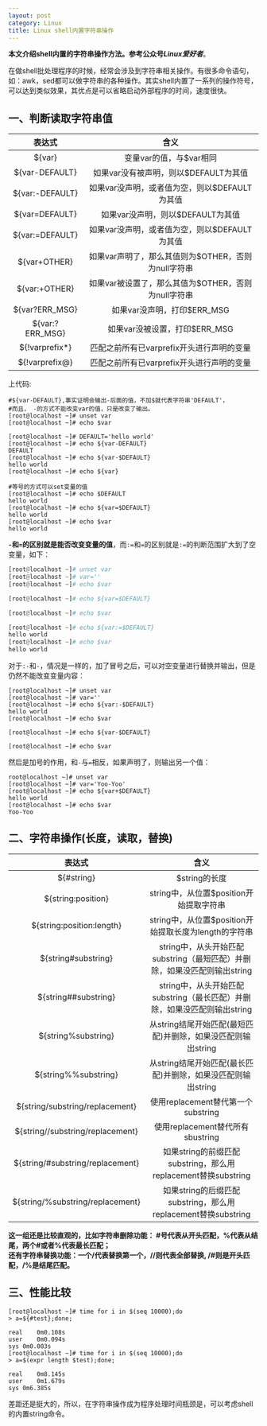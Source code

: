 ```yaml
---
layout: post
category: Linux
title: Linux shell内置字符串操作
---
```


**本文介绍shell内置的字符串操作方法。参考公众号*Linux爱好者***。  
  
在做shell批处理程序的时候，经常会涉及到字符串相关操作。有很多命令语句，如：awk，sed都可以做字符串的各种操作。其实shell内置了一系列的操作符号，可以达到类似效果，其优点是可以省略启动外部程序的时间，速度很快。  
## 一、判断读取字符串值

表达式|含义  
:---:|:---:  
${var}|变量var的值，与$var相同  
${var-DEFAULT}|如果var没有被声明，则以$DEFAULT为其值  
${var:-DEFAULT}|如果var没声明，或者值为空，则以$DEFAULT为其值  
${var=DEFAULT}|如果var没声明，则以$DEFAULT为其值  
${var:=DEFAULT}|如果var没声明，或者值为空，则以$DEFAULT为其值  
${var+OTHER}|如果var声明了，那么其值则为$OTHER，否则为null字符串  
${var:+OTHER}|如果var被设置了，那么其值为$OTHER，否则为null字符串  
${var?ERR_MSG}|如果var没声明，打印$ERR_MSG  
${var:?ERR_MSG}|如果var没被设置，打印$ERR_MSG  
${!varprefix*}|匹配之前所有已varprefix开头进行声明的变量  
${!varprefix@}|匹配之前所有已varprefix开头进行声明的变量  

上代码:  
```shell
#${var-DEFAULT},事实证明会输出-后面的值，不加$就代表字符串'DEFAULT'，
#而且， -的方式不能改变var的值，只是改变了输出。
[root@localhost ~]# unset var
[root@localhost ~]# echo $var

[root@localhost ~]# DEFAULT='hello world'
[root@localhost ~]# echo ${var-DEFAULT}
DEFAULT
[root@localhost ~]# echo ${var-$DEFAULT}
hello world
[root@localhost ~]# echo ${var}
```
```shell
#等号的方式可以set变量的值
[root@localhost ~]# echo $DEFAULT
hello world
[root@localhost ~]# echo ${var=$DEFAULT}
hello world
[root@localhost ~]# echo $var
hello world
```
**`-`和`=`的区别就是能否改变变量的值**，而`:=`和`=`的区别就是`:=`的判断范围扩大到了空变量，如下：
```python
[root@localhost ~]# unset var
[root@localhost ~]# var=''
[root@localhost ~]# echo $var

[root@localhost ~]# echo ${var=$DEFAULT}

[root@localhost ~]# echo $var

[root@localhost ~]# echo ${var:=$DEFAULT}
hello world
[root@localhost ~]# echo $var
hello world
```
对于`:-`和`-`，情况是一样的，加了冒号之后，可以对空变量进行替换并输出，但是仍然不能改变变量内容：
```shell
[root@localhost ~]# unset var
[root@localhost ~]# var=''
[root@localhost ~]# echo ${var:-$DEFAULT}
hello world
[root@localhost ~]# echo $var

[root@localhost ~]# echo ${var-$DEFAULT}

[root@localhost ~]# echo $var

```
然后是加号的作用，和`-`与`=`相反，如果声明了，则输出另一个值：  
```shell
root@localhost ~]# unset var
[root@localhost ~]# var='Yoo-Yoo'
[root@localhost ~]# echo ${var+$DEFAULT}
hello world
[root@localhost ~]# echo $var
Yoo-Yoo
```

## 二、字符串操作(长度，读取，替换)
表达式|含义  
:---:|:---:  
${#string}|$string的长度  
${string:position}|string中，从位置$position开始提取字符串  
${string:position:length}|string中，从位置$position开始提取长度为length的字符串  
${string#substring}|string中，从头开始匹配substring（最短匹配）并删除，如果没匹配则输出string  
${string##substring}|string中，从头开始匹配substring（最长匹配）并删除，如果没匹配则输出string  
${string%substring}|从string结尾开始匹配(最短匹配)并删除，如果没匹配则输出string  
${string%%substring}|从string结尾开始匹配(最长匹配)并删除，如果没匹配则输出string  
${string/substring/replacement}|使用replacement替代第一个substring  
${string//substring/replacement}|使用replacement替代所有sbustring   
${string/#substring/replacement}|如果string的前缀匹配substring，那么用replacement替换substring  
${string/%substring/replacement}|如果string的后缀匹配substring，那么用replacement替换substring  

**这一组还是比较直观的，比如字符串删除功能： #号代表从开头匹配，%代表从结尾，两个#或者%代表最长匹配；**      
**还有字符串替换功能：一个/代表替换第一个，//则代表全部替换, /#则是开头匹配，/%是结尾匹配。**     


## 三、性能比较
```shell
[root@localhost ~]# time for i in $(seq 10000);do
> a=${#test};done;

real	0m0.108s
user	0m0.094s
sys	0m0.003s
[root@localhost ~]# time for i in $(seq 10000);do
> a=$(expr length $test);done;

real	0m8.145s
user	0m1.679s
sys	0m6.385s
```
差距还是挺大的，所以，在字符串操作成为程序处理时间瓶颈是，可以考虑shell的内置string命令。